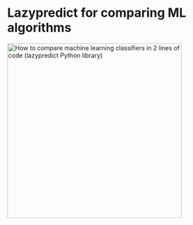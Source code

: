 # Lazypredict for comparing ML algorithms

<a href="https://youtu.be/ZdDUwlwJNi0"><img src="http://img.youtube.com/vi/ZdDUwlwJNi0/0.jpg" alt="How to compare machine learning classifiers in 2 lines of code (lazypredict Python library)" width="400" /></a>

